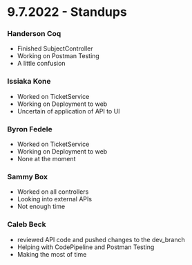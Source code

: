 # 9.7.2022 - Standups

### Handerson Coq
- Finished SubjectController
- Working on Postman Testing
- A little confusion

### Issiaka Kone
- Worked on TicketService
- Working on Deployment to web
- Uncertain of application of API to UI

### Byron Fedele
- Worked on TicketService
- Working on Deployment to web
- None at the moment

### Sammy Box
- Worked on all controllers
- Looking into external APIs
- Not enough time

### Caleb Beck
- reviewed API code and pushed changes to the dev_branch
- Helping with CodePipeline and Postman Testing
- Making the most of time